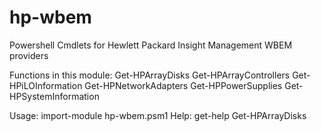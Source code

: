 # hp-wbem
Powershell Cmdlets for Hewlett Packard Insight Management WBEM providers

Functions in this module:
Get-HPArrayDisks
Get-HPArrayControllers
Get-HPiLOInformation
Get-HPNetworkAdapters
Get-HPPowerSupplies
Get-HPSystemInformation

Usage: import-module hp-wbem.psm1
Help: get-help Get-HPArrayDisks
